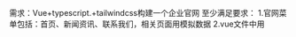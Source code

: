 需求：Vue+typescript.+tailwindcss构建一个企业官网
至少满足要求：
1.官网菜单包括：首页、新闻资讯、联系我们，相关页面用模拟数据
2.vue文件中用<script setup lang="ts"/>语法，样式用tailwindcss
3.支持服务端渲染SSR、需要做SE0优化
4.需要支持多语言切换
5.多风格动态切换
6.公共组件中包含头部组件、页面底部组件、下拉加载组件
7.支持多种布局模式、并灵活配置
8.封装通用的axio网络请求，并支持文件上传

以上需求点，希望能我们能合作一步一步完成，你将全过程指导我

## 示例1

需求：React+Antd构建一个聊天网页
至少满足要求：
1.聊天界面包括：左侧会话列表、右侧聊天窗口
2.聊天窗口包括：聊天内容、输入框、发送按钮
3.左侧会话列表包括：会话列表、搜索框、添加按钮


## 示例2
需求：Python+Flask构建一个聊天接口服务
至少满足要求：
1.发送接口：接收消息内容，返回消息内容
2.
3.左侧会话列表包括：会话列表、搜索框、添加按钮

## 示例3
需求：Python写一个长文本内容摘要的方法
至少满足要求：
1.输入一篇长文本，输出摘要
2.使用gpt-3.5-turbo模型
3.长文本超过2048字时，可分成多个请求，最后再合并
4.长文本的内容从文件中读取，摘要的内容写入同名文件（加-Summary后缀）

以上需求点，希望能我们能合作一步一步完成，你将全过程指导我